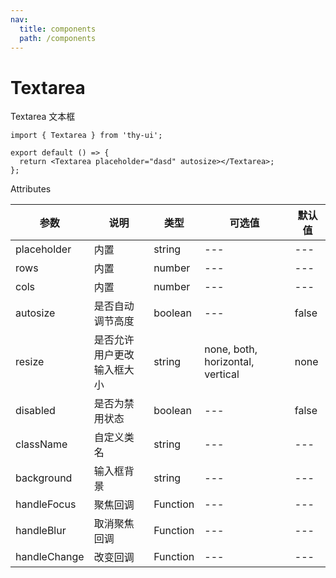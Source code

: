 ```yaml
---
nav:
  title: components
  path: /components
---
```


# Textarea

Textarea 文本框

```tsx
import { Textarea } from 'thy-ui';

export default () => {
  return <Textarea placeholder="dasd" autosize></Textarea>;
};
```

Attributes

| 参数         | 说明                       | 类型     | 可选值                           | 默认值 |
| ------------ | -------------------------- | -------- | -------------------------------- | ------ |
| placeholder  | 内置                       | string   | ---                              | ---    |
| rows         | 内置                       | number   | ---                              | ---    |
| cols         | 内置                       | number   | ---                              | ---    |
| autosize     | 是否自动调节高度           | boolean  | ---                              | false  |
| resize       | 是否允许用户更改输入框大小 | string   | none, both, horizontal, vertical | none   |
| disabled     | 是否为禁用状态             | boolean  | ---                              | false  |
| className    | 自定义类名                 | string   | ---                              | ---    |
| background   | 输入框背景                 | string   | ---                              | ---    |
| handleFocus  | 聚焦回调                   | Function | ---                              | ---    |
| handleBlur   | 取消聚焦回调               | Function | ---                              | ---    |
| handleChange | 改变回调                   | Function | ---                              | ---    |
